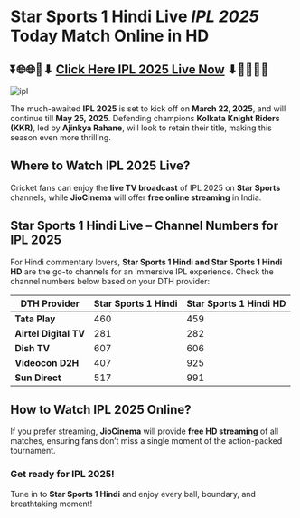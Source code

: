 # **Star Sports 1 Hindi Live *IPL 2025* Today Match Online in HD**

## ⏬🌐🌐📌⬇ [Click Here IPL 2025 Live Now](https://ptvsportshd.net/star-sports-1-hindi-hd/) ⬇📌🌐🌐⏬

![ipl](https://github.com/user-attachments/assets/9ae3508d-f192-40fc-a7a6-fec3d93b834b)

The much-awaited **IPL 2025** is set to kick off on **March 22, 2025**, and will continue till **May 25, 2025**. Defending champions **Kolkata Knight Riders (KKR)**, led by **Ajinkya Rahane**, will look to retain their title, making this season even more thrilling.  

## **Where to Watch IPL 2025 Live?**  
Cricket fans can enjoy the **live TV broadcast** of IPL 2025 on **Star Sports** channels, while **JioCinema** will offer **free online streaming** in India.  

## **Star Sports 1 Hindi Live – Channel Numbers for IPL 2025**  
For Hindi commentary lovers, **Star Sports 1 Hindi and Star Sports 1 Hindi HD** are the go-to channels for an immersive IPL experience. Check the channel numbers below based on your DTH provider:  

| DTH Provider      | Star Sports 1 Hindi | Star Sports 1 Hindi HD |
|-------------------|--------------------|------------------------|
| **Tata Play**     | 460                | 459                    |
| **Airtel Digital TV** | 281          | 282                    |
| **Dish TV**       | 607                | 606                    |
| **Videocon D2H**  | 407                | 925                    |
| **Sun Direct**    | 517                | 991                    |

## **How to Watch IPL 2025 Online?**  
If you prefer streaming, **JioCinema** will provide **free HD streaming** of all matches, ensuring fans don’t miss a single moment of the action-packed tournament.  

### **Get ready for IPL 2025!**  
Tune in to **Star Sports 1 Hindi** and enjoy every ball, boundary, and breathtaking moment!
